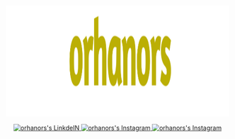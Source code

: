 <p align="center">
    <img src="https://github.com/orhanors/orhanors/blob/main/me2.png" width="600px" height="250px" alt="orhan örs" />
</p>
<p align="center">
<a href="https://www.linkedin.com/in/orhanors/">
  <img alt="orhanors's LinkdeIN" width="35px" src="https://image.flaticon.com/icons/svg/2111/2111465.svg" />
</a>
<a href="mailto:orsorhan1@gmail.com">
  <img alt="orhanors's Instagram" width="35px" src="https://image.flaticon.com/icons/svg/324/324123.svg" />
</a>
<a href="https://www.instagram.com/orhanors_">
  <img alt="orhanors's Instagram" width="35px" src="https://image.flaticon.com/icons/svg/2111/2111421.svg" />
</a>
</p>

